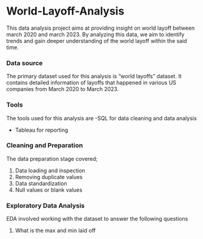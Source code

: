 # World-Layoff-Analysis
This data analysis project aims at providing insight on world layoff between march 2020 and march 2023.  By analyzing this data, we aim to identify trends and gain deeper understanding of the world layoff within the said time.
### Data source
The primary dataset used for this analysis is “world layoffs” dataset. It contains detailed information of layoffs that happened in various US companies from March 2020 to March 2023.

### Tools
The tools used for this analysis are 
-SQL for data cleaning and data analysis
- Tableau for reporting

### Cleaning and Preparation
The data preparation stage covered;
1.	Data loading and inspection
2.	Removing duplicate values
3.	Data standardization
4.	Null values or blank values

### Exploratory Data Analysis
EDA involved working with the dataset to answer the following questions
1.	What is the max and min laid off


